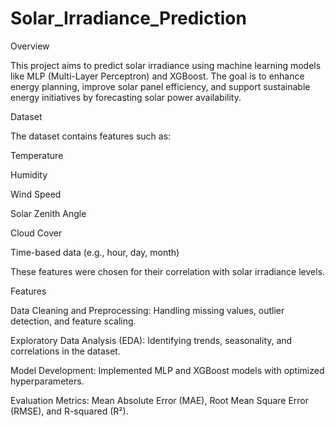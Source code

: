 # Solar_Irradiance_Prediction
Overview

This project aims to predict solar irradiance using machine learning models like MLP (Multi-Layer Perceptron) and XGBoost. The goal is to enhance energy planning, improve solar panel efficiency, and support sustainable energy initiatives by forecasting solar power availability.

Dataset

The dataset contains features such as:

Temperature

Humidity

Wind Speed

Solar Zenith Angle

Cloud Cover

Time-based data (e.g., hour, day, month)

These features were chosen for their correlation with solar irradiance levels.

Features

Data Cleaning and Preprocessing: Handling missing values, outlier detection, and feature scaling.

Exploratory Data Analysis (EDA): Identifying trends, seasonality, and correlations in the dataset.

Model Development: Implemented MLP and XGBoost models with optimized hyperparameters.

Evaluation Metrics: Mean Absolute Error (MAE), Root Mean Square Error (RMSE), and R-squared (R²).

